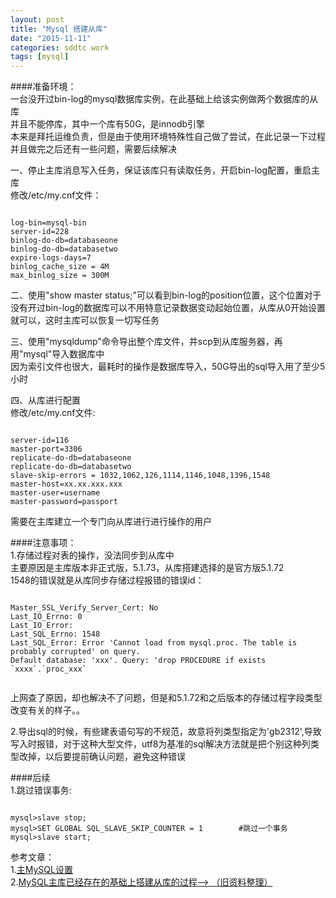 ```yaml
---
layout: post
title: "Mysql 搭建从库"
date: "2015-11-11"
categories: sddtc work
tags: [mysql]
---
```


####准备环境：  
一台没开过bin-log的mysql数据库实例，在此基础上给该实例做两个数据库的从库  
并且不能停库，其中一个库有50G，是innodb引擎  
本来是拜托运维负责，但是由于使用环境特殊性自己做了尝试，在此记录一下过程  
并且做完之后还有一些问题，需要后续解决  

一、停止主库消息写入任务，保证该库只有读取任务，开启bin-log配置，重启主库  
修改/etc/my.cnf文件：  

```

log-bin=mysql-bin
server-id=228
binlog-do-db=databaseone
binlog-do-db=databasetwo
expire-logs-days=7
binlog_cache_size = 4M
max_binlog_size = 300M

```

二、使用"show master status;"可以看到bin-log的position位置，这个位置对于没有开过bin-log的数据库可以不用特意记录数据变动起始位置，从库从0开始设置就可以，这时主库可以恢复一切写任务      

三、使用"mysqldump"命令导出整个库文件，并scp到从库服务器，再用"mysql"导入数据库中  
因为索引文件也很大，最耗时的操作是数据库导入，50G导出的sql导入用了至少5小时  

四、从库进行配置  
修改/etc/my.cnf文件:

```

server-id=116
master-port=3306
replicate-do-db=databaseone
replicate-do-db=databasetwo
slave-skip-errors = 1032,1062,126,1114,1146,1048,1396,1548
master-host=xx.xx.xxx.xxx
master-user=username
master-password=passport

```

需要在主库建立一个专门向从库进行进行操作的用户  

####注意事项：  
1.存储过程对表的操作，没法同步到从库中  
主要原因是主库版本非正式版，5.1.73，从库搭建选择的是官方版5.1.72  
1548的错误就是从库同步存储过程报错的错误id：  

```

Master_SSL_Verify_Server_Cert: No
Last_IO_Errno: 0
Last_IO_Error: 
Last_SQL_Errno: 1548
Last_SQL_Error: Error 'Cannot load from mysql.proc. The table is probably corrupted' on query. 
Default database: 'xxx'. Query: 'drop PROCEDURE if exists `xxxx`.`proc_xxx`


```

上网查了原因，却也解决不了问题，但是和5.1.72和之后版本的存储过程字段类型改变有关的样子。。  


2.导出sql的时候，有些建表语句写的不规范，故意将列类型指定为'gb2312',导致写入时报错，对于这种大型文件，utf8为基准的sql解决方法就是把个别这种列类型改掉，以后要提前确认问题，避免这种错误  

####后续  
1.跳过错误事务:  

```

mysql>slave stop;
mysql>SET GLOBAL SQL_SLAVE_SKIP_COUNTER = 1        #跳过一个事务
mysql>slave start;

```


参考文章：  
1.[主MySQL设置](http://faq.comsenz.com/library/system/serviceext/serviceext_slave.htm)  
2.[MySQL主库已经存在的基础上搭建从库的过程--> （旧资料整理）](http://blog.csdn.net/mchdba/article/details/11354771)
